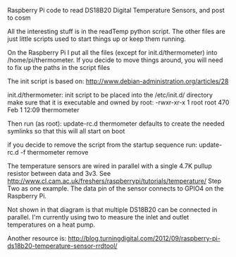 Raspberry Pi code to read DS18B20 Digital Temperature Sensors, and post to cosm

All the interesting stuff is in the readTemp python script.  The other files
are just little scripts used to start things up or keep them running.

On the Raspberry Pi I put all the files (except for init.d/thermometer) into
/home/pi/thermometer.  If you decide to move things around, you will need to fix
up the paths in the script files

The init script is based on: http://www.debian-administration.org/articles/28

init.d/thermometer:  init script to be placed into the /etc/init.d/ directory
make sure that it is executable and owned by root:
  -rwxr-xr-x 1 root root 470 Feb  1 12:09 thermometer

Then run (as root):
  update-rc.d thermometer defaults
to create the needed symlinks so that this will all start on boot

if you decide to remove the script from the startup sequence run:
  update-rc.d -f thermometer remove


The temperature sensors are wired in parallel with a single 4.7K pullup resistor
between data and 3v3.  See http://www.cl.cam.ac.uk/freshers/raspberrypi/tutorials/temperature/ Step Two as one example.  The data pin of the sensor connects to GPIO4 on the Raspberry Pi.

Not shown in that diagram is that multiple DS18B20 can be connected in parallel.
I'm currently using two to measure the inlet and outlet temperatures on a heat pump.

Another resource is: http://blog.turningdigital.com/2012/09/raspberry-pi-ds18b20-temperature-sensor-rrdtool/
